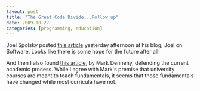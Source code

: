 ```yaml
---
layout: post
title: "The Great Code Divide...Follow up"
date: 2009-10-27
categories: [programming, education]
---
```


Joel Spolsky posted [this article](http://www.joelonsoftware.com/items/2009/10/26.html) yesterday afternoon at his blog, Joel on Software. Looks like there is some hope for the future after all!

And then I also found [this article](http://stochasticgeometry.wordpress.com/2009/10/27/joel-spolsky-snake-oil-salesman/), by Mark Dennehy, defending the current academic process. While I agree with Mark's premise that university courses are meant to teach fundamentals, it seems that those fundamentals have changed while most curricula have not.
